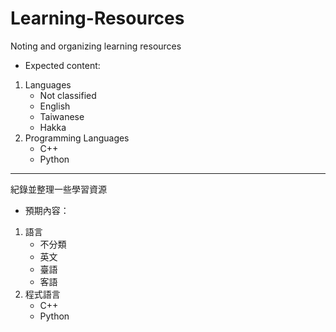 # Learning-Resources

Noting and organizing learning resources

* Expected content:

1. Languages
    * Not classified
    * English
    * Taiwanese
    * Hakka
2. Programming Languages
    * C++
    * Python


---

紀錄並整理一些學習資源

* 預期內容：

1. 語言
    * 不分類
    * 英文
    * 臺語
    * 客語
2. 程式語言
    * C++
    * Python
